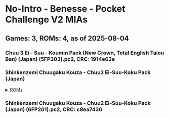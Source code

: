 # No-Intro - Benesse - Pocket Challenge V2 MIAs
## Games: 3, ROMs: 4, as of 2025-08-04

### Chuu 3 Ei - Suu - Koumin Pack (New Crown, Total English Taiou Ban) (Japan) (5FP303).pc2, CRC: 1914e63e
### Shinkenzemi Chuugaku Kouza - Chuu2 Ei-Suu-Koku Pack (Japan)
<details>
<summary>ROMs</summary>

- Shinkenzemi Chuugaku Kouza - Chuu2 Ei-Suu-Koku Pack (Japan).pc2, CRC: b4ea21da
- Shinkenzemi Chuugaku Kouza - Chuu2 Ei-Suu-Koku Pack (Japan).pc2, CRC: 371d2b62
</details>

### Shinkenzemi Chuugaku Kouza - Chuu2 Ei-Suu-Koku Pack (Japan) (6FP201).pc2, CRC: c8ea7430
